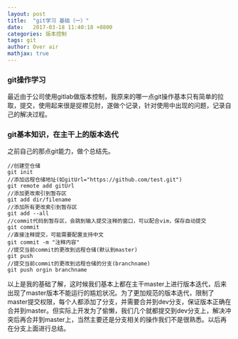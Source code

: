 ```yaml
---
layout: post
title:  "git学习 基础（一）"
date:   2017-03-18 11:40:18 +0800
categories: 版本控制
tags: git
author: Over air
mathjax: true
---
```


### git操作学习
  最近由于公司使用gitlab做版本控制，我原来的哪一点git操作基本只有简单的拉取，提交，使用起来很是捉襟见肘，遂做个记录，针对使用中出现的问题，记录自己的解决过程。
### git基本知识，在主干上的版本迭代
  之前自己的那点git能力，做个总结先。
```
//创建空仓储
git init
//添加远程仓储地址(如gitUrl="https://github.com/test.git")
git remote add gitUrl
//添加更改索引到暂存区
git add dir/filename
//添加所有更改索引到暂存区
git add --all
//commit代码到暂存区，会跳到输入提交注释的窗口，可以配合vim，保存自动提交
git commit
//直接注释提交，可能需要配置支持中文
git commit -m "注释内容"
//提交当前commit的更改到远程仓储(默认到master)
git push
//提交当前commit的更改到远程仓储的分支(branchname)
git push orgin branchname
```
以上是我的基础了解，这时候我们基本上都在主干master上进行版本迭代，后来出现了master版本不能运行的尴尬状况。为了更加规范的版本迭代，限制了master提交权限，每个人都添加了分支，并需要合并到dev分支，保证版本正确在合并到master。但实际上开发为了偷懒，我们几个就都提交到dev分支上，解决冲突后再合并到master上，当然主要还是分支相关的操作我们不是很熟悉。以后再在分支上面进行总结。
